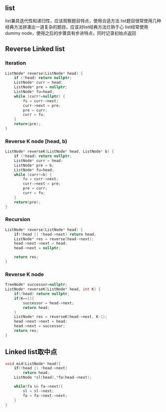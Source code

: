 ## list

list兼具迭代性和递归性，应该观察题目特点，使用合适方法
list题目很常使用几种经典方法拼凑出一道复杂的题目，应该对list经典方法烂熟于心
list经常使用dummy node，使得之后的步骤具有步进特点，同时记录初始点返回

## Reverse Linked list

### Iteration

```C++
ListNode* reverse(ListNode* head) {
    if (!head) return nullptr;
    ListNode* curr = head;
    ListNode* pre = nullptr;
    ListNode* fu=head;
    while (curr!=nullptr) {
        fu = curr->next;
        curr->next = pre;
        pre = curr;
        curr = fu;
    }
    return(pre);
}
```

### Reverse K node [head, b)
```C++
ListNode* reverseK(ListNode* head, ListNode* b) {
    if (!head) return nullptr;
    ListNode* curr = head;
    ListNode* pre = b;
    ListNode* fu=head;
    while (curr!=b) {
        fu = curr->next;
        curr->next = pre;
        pre = curr;
        curr = fu;
    }
    return(pre);
}
```

### Recursion

```C++
ListNode* reverse(ListNode* head) {
    if(!head || !head->next) return head;
    ListNode* res = reverse(head->next);
    head->next->next = head;
    head->next = nullptr;

    return res;
}
```

### Reverse K node 
```C++
TreeNode* successor=nullptr;
ListNode* reverseK(ListNode* head, int K) {
    if(!head) return nullptr;
    if(K==1){
        successor = head->next;
        return head;
    }
    ListNode* res = reverseK(head->next, K-1);
    head->next->next = head;
    head->next = successor;
    return res;
}
```

## Linked list取中点
```C++
void mid(ListNode* head){
    if(!head || !head->next)
        return head;
    ListNode *sl(head),*fa(head->next);

    while(fa && fa->next){
        sl = sl->next;
        fa = fa->next->next;
    }
}
```
